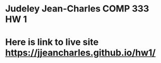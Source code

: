 # Judeley Jean-Charles COMP 333 HW 1
# Here is link to live site https://jjeancharles.github.io/hw1/
